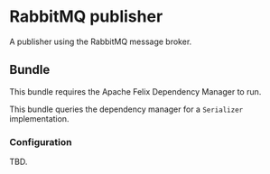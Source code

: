 # RabbitMQ publisher

A publisher using the RabbitMQ message broker.

## Bundle

This bundle requires the Apache Felix Dependency Manager to run.

This bundle queries the dependency manager for a `Serializer` implementation.

### Configuration

TBD.
